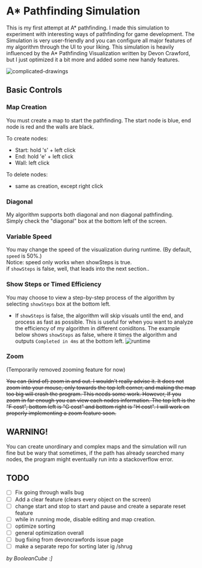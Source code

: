 # A* Pathfinding Simulation

This is my first attempt at A* pathfinding. I made this simulation to experiment with interesting ways of pathfinding for game development. The Simulation is very user-friendly and you can configure all major features of my algorithm through the UI to your liking. This simulation is heavily influenced by the A* Pathfinding Visualization written by Devon Crawford, but I just optimized it a bit more and added some new handy features.

![complicated-drawings](https://cloud.githubusercontent.com/assets/25334129/22450232/2b790d14-e733-11e6-8a91-4b4cba372f9b.gif)

## Basic Controls

### Map Creation
You must create a map to start the pathfinding. The start node is blue, end node is red and the walls are black.

To create nodes:
  - Start: hold 's' + left click
  - End: hold 'e' + left click
  - Wall: left click
  
To delete nodes:
  - same as creation, except right click

### Diagonal
My algorithm supports both diagonal and non diagonal pathfinding. <br>
Simply check the "diagonal" box at the bottom left of the screen.

### Variable Speed
You may change the speed of the visualization during runtime. (By default, `speed` is 50%.) <br>
Notice: speed only works when showSteps is true. <br>
if `showSteps` is false, well, that leads into the next section.. 

### Show Steps or Timed Efficiency
You may choose to view a step-by-step process of the algorithm by selecting `showSteps` box at the bottom left. 
  - If `showSteps` is false, the algorithm will skip visuals until the end, and process as fast as possible.
This is useful for when you want to analyze the efficiency of my algorithm in different coniditons. The example below shows `showSteps` as false, where it times the algorithm and outputs `Completed in 4ms` at the bottom left.
![runtime](https://cloud.githubusercontent.com/assets/25334129/22450236/2f7d1d9c-e733-11e6-87ea-60bc0ecac146.gif)

### Zoom
(Temporarily removed zooming feature for now)

~~You can (kind of) zoom in and out. I wouldn't really advise it. It does not zoom into your mouse, only towards the top left corner, and making the map too big will crash the program. This needs some work. However, If you zoom in far enough you can view each nodes information. The top left is the "F cost", bottom left is "G cost" and bottom right is "H cost". I will work on properly implementing a zoom feature soon.~~

## WARNING!

You can create unordinary and complex maps and the simulation will run fine but be wary that sometimes, if the path has already searched many nodes, the program might eventually run into a stackoverflow error. <br>

## TODO
- [ ] Fix going through walls bug
- [ ] Add a clear feature (clears every object on the screen)
- [ ] change start and stop to start and pause and create a separate reset feature
- [ ] while in running mode, disable editing and map creation.
- [ ] optimize sorting
- [ ] general optimization overall
- [ ] bug fixing from devoncrawfords issue page
- [ ] make a separate repo for sorting later ig /shrug

*by BooleanCube :]*
